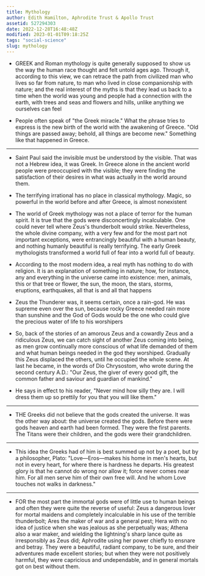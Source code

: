 ```yaml
---
title: Mythology
author: Edith Hamilton, Aphrodite Trust & Apollo Trust
assetid: 527294303
date: 2022-12-28T16:48:48Z
modified: 2023-01-01T09:18:25Z
tags: "social-science"
slug: mythology
---
```


*  GREEK and Roman mythology is quite generally supposed to show us the way the human race thought and felt untold ages ago. Through it, according to this view, we can retrace the path from civilized man who lives so far from nature, to man who lived in close companionship with nature; and the real interest of the myths is that they lead us back to a time when the world was young and people had a connection with the earth, with trees and seas and flowers and hills, unlike anything we ourselves can feel

*  People often speak of "the Greek miracle." What the phrase tries to express is the new birth of the world with the awakening of Greece. "Old things are passed away; behold, all things are become new." Something like that happened in Greece.

---

*  Saint Paul said the invisible must be understood by the visible. That was not a Hebrew idea, it was Greek. In Greece alone in the ancient world people were preoccupied with the visible; they were finding the satisfaction of their desires in what was actually in the world around them. 

*  The terrifying irrational has no place in classical mythology. Magic, so powerful in the world before and after Greece, is almost nonexistent

*  The world of Greek mythology was not a place of terror for the human spirit. It is true that the gods were disconcertingly incalculable. One could never tell where Zeus's thunderbolt would strike. Nevertheless, the whole divine company, with a very few and for the most part not important exceptions, were entrancingly beautiful with a human beauty, and nothing humanly beautiful is really terrifying. The early Greek mythologists transformed a world full of fear into a world full of beauty.

*  According to the most modern idea, a real myth has nothing to do with religion. It is an explanation of something in nature; how, for instance, any and everything in the universe came into existence: men, animals, this or that tree or flower, the sun, the moon, the stars, storms, eruptions, earthquakes, all that is and all that happens

*  Zeus the Thunderer was, it seems certain, once a rain-god. He was supreme even over the sun, because rocky Greece needed rain more than sunshine and the God of Gods would be the one who could give the precious water of life to his worshipers

*  So, back of the stories of an amorous Zeus and a cowardly Zeus and a ridiculous Zeus, we can catch sight of another Zeus coming into being, as men grow continually more conscious of what life demanded of them and what human beings needed in the god they worshiped. Gradually this Zeus displaced the others, until he occupied the whole scene. At last he became, in the words of Dio Chrysostom, who wrote during the second century A.D.: "Our Zeus, the giver of every good gift, the common father and saviour and guardian of mankind."

*  He says in effect to his reader, "Never mind how silly they are. I will dress them up so prettily for you that you will like them." 

---

*  THE Greeks did not believe that the gods created the universe. It was the other way about: the universe created the gods. Before there were gods heaven and earth had been formed. They were the first parents. The Titans were their children, and the gods were their grandchildren.

---

*  This idea the Greeks had of him is best summed up not by a poet, but by a philosopher, Plato: "Love—Eros—makes his home in men's hearts, but not in every heart, for where there is hardness he departs. His greatest glory is that he cannot do wrong nor allow it; force never comes near him. For all men serve him of their own free will. And he whom Love touches not walks in darkness."

---

*  FOR the most part the immortal gods were of little use to human beings and often they were quite the reverse of useful: Zeus a dangerous lover for mortal maidens and completely incalculable in his use of the terrible thunderbolt; Ares the maker of war and a general pest; Hera with no idea of justice when she was jealous as she perpetually was; Athena also a war maker, and wielding the lightning's sharp lance quite as irresponsibly as Zeus did; Aphrodite using her power chiefly to ensnare and betray. They were a beautiful, radiant company, to be sure, and their adventures made excellent stories; but when they were not positively harmful, they were capricious and undependable, and in general mortals got on best without them.

